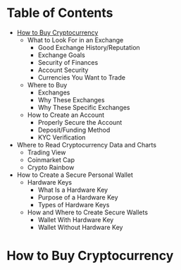 # Table of Contents

- [How to Buy Cryptocurrency](#How-to-Buy-Cryptocurrency)
    - What to Look For in an Exchange
        - Good Exchange History/Reputation
        - Exchange Goals
        - Security of Finances
        - Account Security
        - Currencies You Want to Trade
    - Where to Buy
        - Exchanges
        - Why These Exchanges
        - Why These Specific Exchanges
    - How to Create an Account
        - Properly Secure the Account
        - Deposit/Funding Method
        - KYC Verification
- Where to Read Cryptocurrency Data and Charts
    - Trading View
    - Coinmarket Cap
    - Crypto Rainbow
- How to Create a Secure Personal Wallet
    - Hardware Keys
        - What Is a Hardware Key
        - Purpose of a Hardware Key
        - Types of Hardware Keys
    - How and Where to Create Secure Wallets
        - Wallet With Hardware Key
        - Wallet Without Hardware Key   

# How to Buy Cryptocurrency

